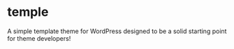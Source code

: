 temple
======

A simple template theme for WordPress designed to be a solid starting point for theme developers!
